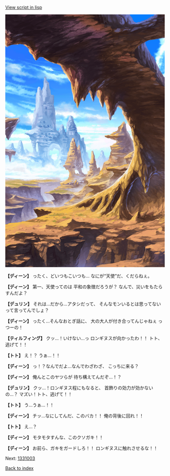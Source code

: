 [View script in lisp](../scripts/1331002.txt)

![wild.png](../images/backgrounds/wild.png)

**【ディーン】**
ったく、どいつもこいつも…
なにが“天使”だ、くだらねぇ。

**【ディーン】**
第一、天使ってのは
平和の象徴だろうが？
なんで、災いをもたらすんだよ？

**【デュリン】**
それは…だから…アタシだって、
そんなモンいるとは思ってない
って言ってんでしょ？

**【ディーン】**
ったく…そんなおとぎ話に、
大の大人が付き合ってんじゃねぇ
っつーの！

**【ティルフィング】**
クッ…！いけない…っ
ロンギヌスが向かったわ！！
トト、逃げて！！

**【トト】**
え！？
うぁ…！！

**【ディーン】**
っ！？なんでだよ…なんでわざわざ、
こっちに来る？

**【ディーン】**
俺んとこのヤツらが
待ち構えてんだぞ…！？

**【デュリン】**
クッ…！ロンギヌス程にもなると、
首飾りの効力が効かないの…？
マズい！トト、逃げて！！

**【トト】**
う…うぁ…！！

**【ディーン】**
チッ…なにしてんだ、このバカ！！
俺の背後に回れ！！

**【トト】**
え…？

**【ディーン】**
モタモタすんな、このクソガキ！！

**【ディーン】**
お前ら、ガキをガードしろ！！
ロンギヌスに触れさせるな！！

Next: [1331003](1331003.md)

[Back to index](index.md)
